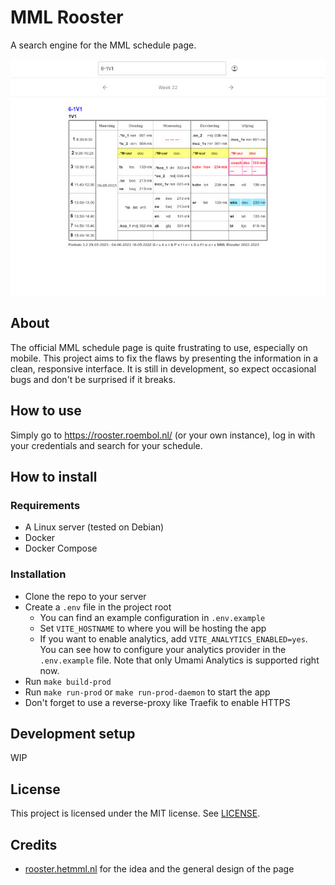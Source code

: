# MML Rooster

A search engine for the MML schedule page.

![Screenshot](screenshot.jpg)

## About

The official MML schedule page is quite frustrating to use, especially on mobile. This project aims to fix the flaws by presenting the information in a clean, responsive interface. It is still in development, so expect occasional bugs and don't be surprised if it breaks.

## How to use

Simply go to https://rooster.roembol.nl/ (or your own instance), log in with your credentials and search for your schedule.

## How to install

### Requirements

- A Linux server (tested on Debian)
- Docker
- Docker Compose

### Installation

- Clone the repo to your server
- Create a `.env` file in the project root
  - You can find an example configuration in `.env.example`
  - Set `VITE_HOSTNAME` to where you will be hosting the app
  - If you want to enable analytics, add `VITE_ANALYTICS_ENABLED=yes`. You can see how to configure your analytics provider in the `.env.example` file. Note that only Umami Analytics is supported right now.
- Run `make build-prod`
- Run `make run-prod` or `make run-prod-daemon` to start the app
- Don't forget to use a reverse-proxy like Traefik to enable HTTPS

## Development setup

WIP

## License

This project is licensed under the MIT license. See [LICENSE](LICENSE).

## Credits

- [rooster.hetmml.nl](https://github.com/metiscoderclass/rooster.hetmml.nl) for the idea and the general design of the page
